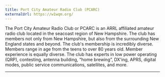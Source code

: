 ```yaml
---
title: Port City Amateur Radio Club (PCARC)
externalUrl: https://w1wqm.org/
---
```


The Port City Amateur Radio Club or PCARC is an ARRL affiliated amateur radio club located in the seacoast region of New Hampshire. The club has members not only from New Hampshire, but also from the surrounding New England states and beyond. The club's membership is incredibly diverse. Members range in age from the teens to over 80 years old. Member experience is equally diverse. The club has experts in low power operating (QRP), contesting, antenna building, “home brewing”, DX'ing, APRS, digital modes, public service communications, satellites, and more.

---

